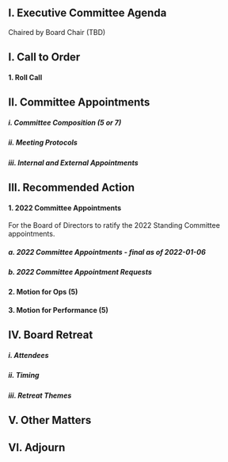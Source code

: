 ## I. Executive Committee Agenda

Chaired by Board Chair (TBD)

## I. Call to Order

#### 1. Roll Call

## II. Committee Appointments

##### i. Committee Composition (5 or 7)

##### ii. Meeting Protocols

##### iii. Internal and External Appointments

## III. Recommended Action

#### 1. 2022 Committee Appointments

For the Board of Directors to ratify the 2022 Standing Committee appointments.

##### a. 2022 Committee Appointments - final as of 2022-01-06

##### b. 2022 Committee Appointment Requests

#### 2. Motion for Ops (5)

#### 3. Motion for Performance (5)

## IV. Board Retreat

##### i. Attendees

##### ii. Timing

##### iii. Retreat Themes

## V. Other Matters

## VI. Adjourn